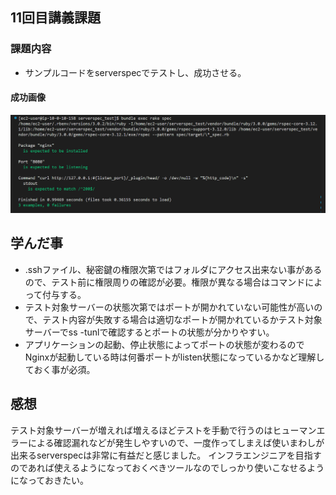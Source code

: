 ## 11回目講義課題
### 課題内容  
- サンプルコードをserverspecでテストし、成功させる。  
#### 成功画像   
![picture 2](images/e513ff91e70322163c56c5e4e369bc85835450a4d478d69c961ec6c0738c6b0e.png)  

## 学んだ事
- .sshファイル、秘密鍵の権限次第ではフォルダにアクセス出来ない事があるので、テスト前に権限周りの確認が必要。権限が異なる場合はコマンドによって付与する。
- テスト対象サーバーの状態次第ではポートが開かれていない可能性が高いので、テスト内容が失敗する場合は適切なポートが開かれているかテスト対象サーバーでss -tunlで確認するとポートの状態が分かりやすい。
- アプリケーションの起動、停止状態によってポートの状態が変わるのでNginxが起動している時は何番ポートがlisten状態になっているかなど理解しておく事が必須。

## 感想
テスト対象サーバーが増えれば増えるほどテストを手動で行うのはヒューマンエラーによる確認漏れなどが発生しやすいので、一度作ってしまえば使いまわしが出来るserverspecは非常に有益だと感じました。
インフラエンジニアを目指すのであれば使えるようになっておくべきツールなのでしっかり使いこなせるようになっておきたい。
